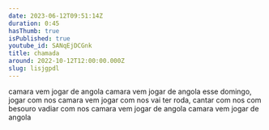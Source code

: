 ```yaml
---
date: 2023-06-12T09:51:14Z
duration: 0:45
hasThumb: true
isPublished: true
youtube_id: SANqEjDCGnk
title: chamada
around: 2022-10-12T12:00:00.000Z
slug: lisjgpdl
---
```

camara vem jogar de angola
camara vem jogar de angola
esse domingo, jogar com nos
camara vem jogar com nos
vai ter roda, cantar com nos
com besouro vadiar com nos
camara vem jogar de angola
camara vem jogar de angola
